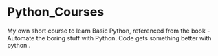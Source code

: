 # Python_Courses
My own short course to learn Basic Python, referenced from the book - Automate the boring stuff with Python.
Code gets something better with python..
